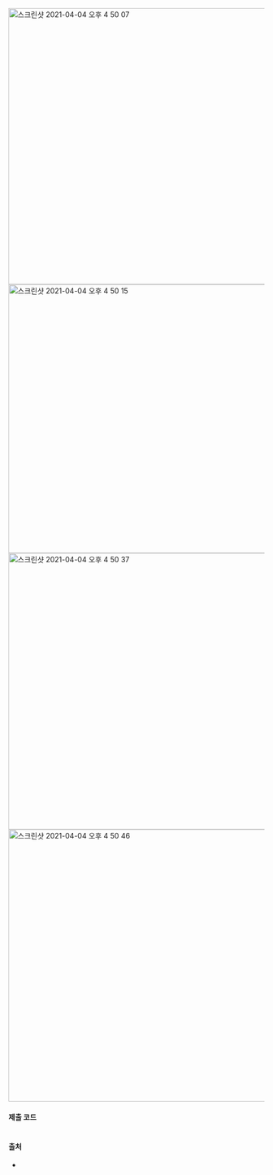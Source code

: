 <img width="544" alt="스크린샷 2021-04-04 오후 4 50 07" src="https://user-images.githubusercontent.com/44339530/113502220-d0aa7680-9565-11eb-8c36-feda99c66a10.png"><br>
<img width="529" alt="스크린샷 2021-04-04 오후 4 50 15" src="https://user-images.githubusercontent.com/44339530/113502224-d56f2a80-9565-11eb-99ed-dd35a2009993.png"><br>
<img width="544" alt="스크린샷 2021-04-04 오후 4 50 37" src="https://user-images.githubusercontent.com/44339530/113502231-e28c1980-9565-11eb-989e-c7bfb60b2141.png"><br>
<img width="536" alt="스크린샷 2021-04-04 오후 4 50 46" src="https://user-images.githubusercontent.com/44339530/113502238-e881fa80-9565-11eb-8e41-067a94ccd370.png"><br>

#### 제출 코드
~~~

~~~

#### 출처
- 


